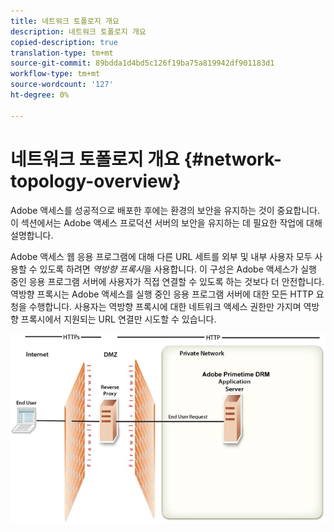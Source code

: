 ```yaml
---
title: 네트워크 토폴로지 개요
description: 네트워크 토폴로지 개요
copied-description: true
translation-type: tm+mt
source-git-commit: 89bdda1d4bd5c126f19ba75a819942df901183d1
workflow-type: tm+mt
source-wordcount: '127'
ht-degree: 0%

---
```



# 네트워크 토폴로지 개요 {#network-topology-overview}

Adobe 액세스를 성공적으로 배포한 후에는 환경의 보안을 유지하는 것이 중요합니다. 이 섹션에서는 Adobe 액세스 프로덕션 서버의 보안을 유지하는 데 필요한 작업에 대해 설명합니다.

Adobe 액세스 웹 응용 프로그램에 대해 다른 URL 세트를 외부 및 내부 사용자 모두 사용할 수 있도록 하려면 *역방향 프록시*&#x200B;을 사용합니다. 이 구성은 Adobe 액세스가 실행 중인 응용 프로그램 서버에 사용자가 직접 연결할 수 있도록 하는 것보다 더 안전합니다. 역방향 프록시는 Adobe 액세스를 실행 중인 응용 프로그램 서버에 대한 모든 HTTP 요청을 수행합니다. 사용자는 역방향 프록시에 대한 네트워크 액세스 권한만 가지며 역방향 프록시에서 지원되는 URL 연결만 시도할 수 있습니다.

<!--<a id="fig-frx-dcg-44"></a>-->

![](assets/AdobeAccess_4_SecureDeployment_web.png)

